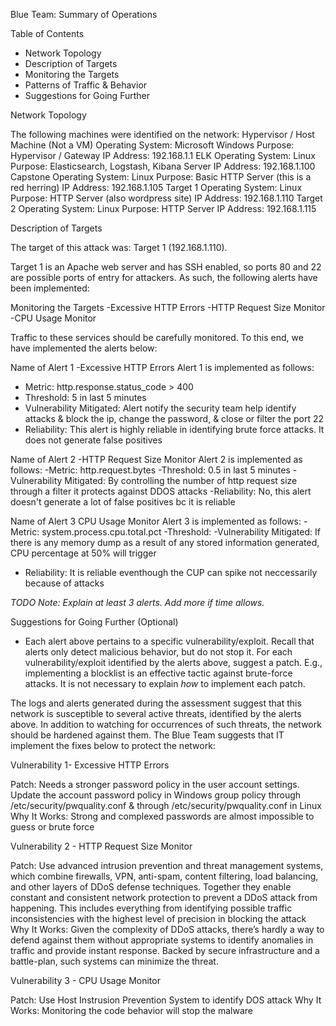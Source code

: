 Blue Team: Summary of Operations

Table of Contents
- Network Topology
- Description of Targets
- Monitoring the Targets
- Patterns of Traffic & Behavior
- Suggestions for Going Further

Network Topology

The following machines were identified on the network:
Hypervisor / Host Machine (Not a VM)
Operating System: Microsoft Windows
Purpose: Hypervisor / Gateway
IP Address: 192.168.1.1
ELK
Operating System: Linux
Purpose: Elasticsearch, Logstash, Kibana Server
IP Address: 192.168.1.100
Capstone
Operating System: Linux
Purpose: Basic HTTP Server (this is a red herring)
IP Address: 192.168.1.105
Target 1
Operating System: Linux
Purpose: HTTP Server (also wordpress site)
IP Address: 192.168.1.110
Target 2
Operating System: Linux
Purpose: HTTP Server
IP Address: 192.168.1.115

Description of Targets

The target of this attack was: Target 1 (192.168.1.110).

Target 1 is an Apache web server and has SSH enabled, so ports 80 and 22 are possible ports of entry for attackers. As such, the following alerts have been implemented:

Monitoring the Targets
-Excessive HTTP Errors
-HTTP Request Size Monitor
-CPU Usage Monitor

Traffic to these services should be carefully monitored. To this end, we have implemented the alerts below:

Name of Alert 1
-Excessive HTTP Errors
Alert 1 is implemented as follows:
  - Metric: http.response.status_code > 400
  - Threshold:  5 in last 5 minutes
  - Vulnerability Mitigated: Alert notify the security team help identify attacks & block the ip, change the password, & close or filter the port 22
  - Reliability: This alert is highly reliable in identifying brute force attacks. It does not generate false positives 

Name of Alert 2
-HTTP Request Size Monitor
Alert 2 is implemented as follows:
  -Metric: http.request.bytes
  -Threshold: 0.5 in last 5 minutes
  -Vulnerability Mitigated: By controlling the number of http request size through a filter it protects against DDOS attacks 
  -Reliability: No, this alert doesn't generate a lot of false positives bc it is reliable

Name of Alert 3
CPU Usage Monitor
Alert 3 is implemented as follows:
  -Metric: system.process.cpu.total.pct
  -Threshold:
  -Vulnerability Mitigated: If there is any memory dump as a result of any stored information generated, CPU percentage at 50% will trigger
  - Reliability: It is reliable eventhough the CUP can spike not neccessarily because of attacks

_TODO Note: Explain at least 3 alerts. Add more if time allows._

Suggestions for Going Further (Optional)
 
- Each alert above pertains to a specific vulnerability/exploit. Recall that alerts only detect malicious behavior, but do not stop it. For each vulnerability/exploit identified by the alerts above, suggest a patch. E.g., implementing a blocklist is an effective tactic against brute-force attacks. It is not necessary to explain _how_ to implement each patch.

The logs and alerts generated during the assessment suggest that this network is susceptible to several active threats, identified by the alerts above. In addition to watching for occurrences of such threats, the network should be hardened against them. The Blue Team suggests that IT implement the fixes below to protect the network:

Vulnerability 1- Excessive HTTP Errors

Patch: Needs a stronger password policy in the user account settings. Update the account password policy in Windows group policy through /etc/security/pwquality.conf & through /etc/security/pwquality.conf in Linux
Why It Works: Strong and complexed passwords are almost impossible to guess or brute force

Vulnerability 2 - HTTP Request Size Monitor

Patch: Use advanced intrusion prevention and threat management systems, which combine firewalls, VPN, anti-spam, content filtering, load balancing, and other layers of DDoS defense techniques. Together they enable constant and consistent network protection to prevent a DDoS attack from happening. This includes everything from identifying possible traffic inconsistencies with the highest level of precision in blocking the attack
Why It Works: Given the complexity of DDoS attacks, there’s hardly a way to defend against them without appropriate systems to identify anomalies in traffic and provide instant response. Backed by secure infrastructure and a battle-plan, such systems can minimize the threat.

Vulnerability 3 - CPU Usage Monitor

Patch: Use Host Instrusion Prevention System to identify DOS attack
Why It Works: Monitoring the code behavior will stop the malware

